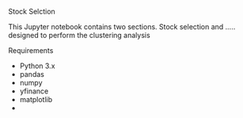 Stock Selction 

This Jupyter notebook contains two sections. Stock selection and ..... designed to perform the clustering analysis


Requirements

* Python 3.x
* pandas
* numpy
* yfinance
* matplotlib
* 
